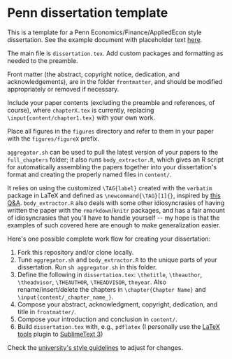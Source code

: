 # Penn dissertation template

This is a template for a Penn Economics/Finance/AppliedEcon style dissertation. See the example document with placeholder text [here](https://pennecon.github.io/DissertationTemplate/dissertation.pdf).

The main file is `dissertation.tex`. Add custom packages and formatting as needed to the preamble. 

Front matter (the abstract, copyright notice, dedication, and acknowledgements), are in the folder `frontmatter`, and should be modified appropriately or removed if necessary.

Include your paper contents (excluding the preamble and references, of course), where `chapterX.tex` is currently, replacing `\input{content/chapter1.tex}` with your own work.

Place all figures in the `figures` directory and refer to them in your paper with the `figures/figureX` prefix.

`aggregator.sh` can be used to pull the latest version of your papers to the `full_chapters` folder; it also runs `body_extractor.R`, which gives an R script for automatically assembling the papers together into your dissertation's format and creating the properly named files in `content/`. 

It relies on using the customized `\TAG{label}` created with the `verbatim` package in LaTeX and defined as `\newcommand{\TAG}[1]{}`, inspired by [this Q&A](http://stackoverflow.com/a/43757754/3576984). `body_extractor.R` also deals with some other idiosyncrasies of having written the paper with the `rmarkdown`/`knitr` packages, and has a fair amount of idiosyncrasies that you'll have to handle yourself -- my hope is that the examples of such covered here are enough to make generalization easier.

Here's one possible complete work flow for creating your dissertation:

 1. Fork this repository and/or clone locally.
 2. Tune `aggregator.sh` and `body_extractor.R` to the unique parts of your dissertation. Run `sh aggregator.sh` in this folder. 
 3. Define the following in `dissertation.tex`: `\thetitle`, `\theauthor`, `\theadvisor`, `\THEAUTHOR`, `\THEADVISOR`, `theyear`. Also rename/insert/delete the chapters in `\chapter{Chapter Name}` and `\input{content/_chapter_name_}`.
 4. Compose your abstract, acknowledgment, copyright, dedication, and title in `frontmatter/`.
 5. Compose your introduction and conclusion in `content/`.
 6. Build `dissertation.tex` with, e.g., `pdflatex` (I personally use the [LaTeX tools](https://github.com/SublimeText/LaTeXTools) plugin to [SublimeText 3](https://www.sublimetext.com/))

Check the [university's style guidelines](http://guides.library.upenn.edu/dissertation_manual/formatting) to adjust for changes.
